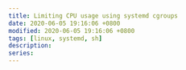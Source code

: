 ```yaml
---
title: Limiting CPU usage using systemd cgroups
date: 2020-06-05 19:16:06 +0800
modified: 2020-06-05 19:16:06 +0800
tags: [linux, systemd, sh]
description:
series:
---
```



<script id="asciicast-0S8nrnWeq99n55VkdElmto25Y" src="https://asciinema.org/a/0S8nrnWeq99n55VkdElmto25Y.js" async></script>
